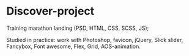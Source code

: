 # Discover-project
Training marathon landing (PSD, HTML, CSS, SCSS, JS);

Studied in practice: work with Photoshop, favicon, jQuery, Slick slider, Fancybox, Font awesome, Flex, Grid, AOS-animation.
